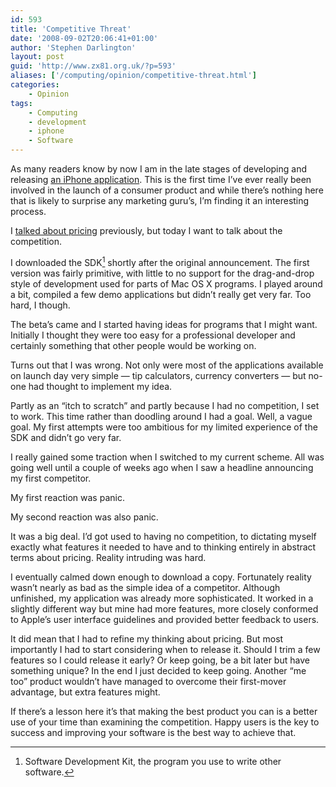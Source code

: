 ```yaml
---
id: 593
title: 'Competitive Threat'
date: '2008-09-02T20:06:41+01:00'
author: 'Stephen Darlington'
layout: post
guid: 'http://www.zx81.org.uk/?p=593'
aliases: ['/computing/opinion/competitive-threat.html']
categories:
    - Opinion
tags:
    - Computing
    - development
    - iphone
    - Software
---
```


As many readers know by now I am in the late stages of developing and releasing [an iPhone application](http://www.yummyapp.com/). This is the first time I’ve ever really been involved in the launch of a consumer product and while there’s nothing here that is likely to surprise any marketing guru’s, I’m finding it an interesting process.

I [talked about pricing](http://www.zx81.org.uk/computing/opinion/what-price.html) previously, but today I want to talk about the competition.

I downloaded the SDK[^1] shortly after the original announcement. The first version was fairly primitive, with little to no support for the drag-and-drop style of development used for parts of Mac OS X programs. I played around a bit, compiled a few demo applications but didn’t really get very far. Too hard, I though.

The beta’s came and I started having ideas for programs that I might want. Initially I thought they were too easy for a professional developer and certainly something that other people would be working on.

Turns out that I was wrong. Not only were most of the applications available on launch day very simple — tip calculators, currency converters — but no-one had thought to implement my idea.

Partly as an “itch to scratch” and partly because I had no competition, I set to work. This time rather than doodling around I had a goal. Well, a vague goal. My first attempts were too ambitious for my limited experience of the SDK and didn’t go very far.

I really gained some traction when I switched to my current scheme. All was going well until a couple of weeks ago when I saw a headline announcing my first competitor.

My first reaction was panic.

My second reaction was also panic.

It was a big deal. I’d got used to having no competition, to dictating myself exactly what features it needed to have and to thinking entirely in abstract terms about pricing. Reality intruding was hard.

I eventually calmed down enough to download a copy. Fortunately reality wasn’t nearly as bad as the simple idea of a competitor. Although unfinished, my application was already more sophisticated. It worked in a slightly different way but mine had more features, more closely conformed to Apple’s user interface guidelines and provided better feedback to users.

It did mean that I had to refine my thinking about pricing. But most importantly I had to start considering when to release it. Should I trim a few features so I could release it early? Or keep going, be a bit later but have something unique? In the end I just decided to keep going. Another “me too” product wouldn’t have managed to overcome their first-mover advantage, but extra features might.

If there’s a lesson here it’s that making the best product you can is a better use of your time than examining the competition. Happy users is the key to success and improving your software is the best way to achieve that.
[^1]: Software Development Kit, the program you use to write other software.
